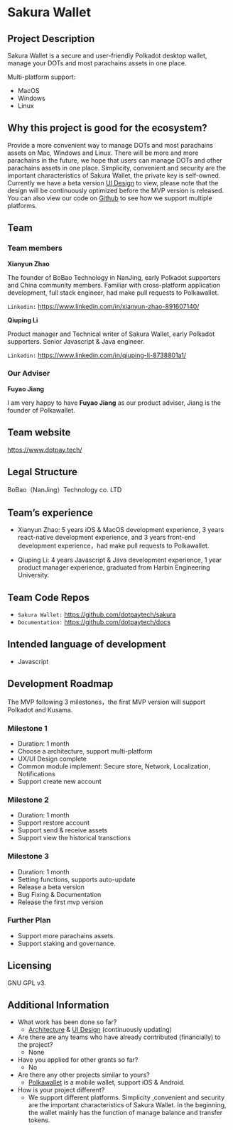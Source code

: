 # Sakura Wallet

## Project Description
Sakura Wallet is a secure and user-friendly Polkadot desktop wallet, manage your DOTs and most parachains assets in one place.

Multi-platform support:
- MacOS
- Windows
- Linux

## Why this project is good for the ecosystem?

Provide a more convenient way to manage DOTs and most parachains assets on Mac, Windows and Linux. There will be more and more parachains in the future, we hope that users can manage DOTs and other parachains assets in one place. Simplicity, convenient and security are the important characteristics of Sakura Wallet, the private key is self-owned. Currently we have a beta version [UI Design](https://free.modao.cc/app/e28c820ad8f37333312fef08577f87e9bb94ace4) to view, please note that the design will be continuously optimized before the MVP version is released. You can also view our code on [Github](https://github.com/dotpaytech/sakura) to see how we support multiple platforms.

## Team

### Team members

**Xianyun Zhao**

The founder of BoBao Technology in NanJing, early Polkadot supporters and China community members. Familiar with cross-platform application development, full stack engineer, had make pull requests to Polkawallet.

`Linkedin:` <https://www.linkedin.com/in/xianyun-zhao-891607140/>

**Qiuping Li**

Product manager and Technical writer of Sakura Wallet, early Polkadot supporters. Senior Javascript & Java engineer.

`Linkedin:` <https://www.linkedin.com/in/qiuping-li-8738801a1/>

### Our Adviser

**Fuyao Jiang**

I am very happy to have **Fuyao Jiang** as our product adviser, Jiang is the founder of Polkawallet.

## Team website

<https://www.dotpay.tech/>

## Legal Structure

BoBao（NanJing）Technology co. LTD

## Team’s experience

- Xianyun Zhao: 5 years iOS & MacOS development experience, 3 years react-native development experience, and 3 years front-end development experience，had make pull requests to Polkawallet.

- Qiuping Li: 4 years Javascript & Java development experience, 1 year product manager experience, graduated from Harbin Engineering University.

## Team Code Repos

- `Sakura Wallet:` <https://github.com/dotpaytech/sakura>
- `Documentation:` <https://github.com/dotpaytech/docs>

## Intended language of development

* Javascript

## Development Roadmap

The MVP following 3 milestones，the first MVP version will support Polkadot and Kusama.

### Milestone 1
- Duration: 1 month
- Choose a architecture, support multi-platform
- UX/UI Design complete
- Common module implement: Secure store, Network, Localization, Notifications
- Support create new account

### Milestone 2
- Duration: 1 month
- Support restore account
- Support send & receive assets
- Support view the historical transctions

### Milestone 3
- Duration: 1 month
- Setting functions, supports auto-update
- Release a beta version
- Bug Fixing & Documentation
- Release the first mvp version

### Further Plan

- Support more parachains assets.
- Support staking and governance.

## Licensing

GNU GPL v3.

## Additional Information

* What work has been done so far?
    * [Architecture](https://github.com/dotpaytech/sakura) & [UI Design](https://free.modao.cc/app/qd8zofgfejgk0wi17u8emxj4f4bb5h) (continuously updating)
* Are there are any teams who have already contributed (financially) to the project?
    * None
* Have you applied for other grants so far?
    * No
* Are there any other projects similar to yours?
    * [Polkawallet](https://github.com/polkawallet-io/polkawallet-RN) is a mobile wallet, support iOS & Android.
* How is your project different?
    * We support different platforms. Simplicity ,convenient and security are the important characteristics of Sakura Wallet. In the beginning, the wallet mainly has the function of manage balance and transfer tokens.
